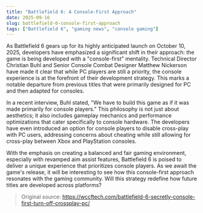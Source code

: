 ```yaml
---
title: "Battlefield 6: A Console-First Approach"
date: 2025-09-16
slug: battlefield-6-console-first-approach
tags: ["Battlefield 6", "gaming news", "console gaming"]
---
```


As Battlefield 6 gears up for its highly anticipated launch on October 10, 2025, developers have emphasized a significant shift in their approach: the game is being developed with a "console-first" mentality. Technical Director Christian Buhl and Senior Console Combat Designer Matthew Nickerson have made it clear that while PC players are still a priority, the console experience is at the forefront of their development strategy. This marks a notable departure from previous titles that were primarily designed for PC and then adapted for consoles.

In a recent interview, Buhl stated, "We have to build this game as if it was made primarily for console players." This philosophy is not just about aesthetics; it also includes gameplay mechanics and performance optimizations that cater specifically to console hardware. The developers have even introduced an option for console players to disable cross-play with PC users, addressing concerns about cheating while still allowing for cross-play between Xbox and PlayStation consoles.

With the emphasis on creating a balanced and fair gaming environment, especially with revamped aim assist features, Battlefield 6 is poised to deliver a unique experience that prioritizes console players. As we await the game's release, it will be interesting to see how this console-first approach resonates with the gaming community. Will this strategy redefine how future titles are developed across platforms?
> Original source: https://wccftech.com/battlefield-6-secretly-console-first-turn-off-crossplay-pc/